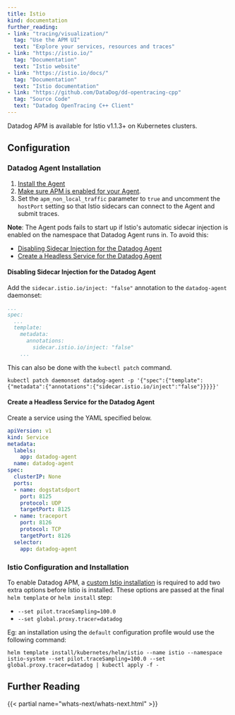 ```yaml
---
title: Istio
kind: documentation
further_reading:
- link: "tracing/visualization/"
  tag: "Use the APM UI"
  text: "Explore your services, resources and traces"
- link: "https://istio.io/"
  tag: "Documentation"
  text: "Istio website"
- link: "https://istio.io/docs/"
  tag: "Documentation"
  text: "Istio documentation"
- link: "https://github.com/DataDog/dd-opentracing-cpp"
  tag: "Source Code"
  text: "Datadog OpenTracing C++ Client"
---
```


Datadog APM is available for Istio v1.1.3+ on Kubernetes clusters.

## Configuration

### Datadog Agent Installation

1. [Install the Agent][1]
2. [Make sure APM is enabled for your Agent][2].
3. Set the `apm_non_local_traffic` parameter to `true` and uncomment the `hostPort` setting so that Istio sidecars can connect to the Agent and submit traces.

**Note**: The Agent pods fails to start up if Istio's automatic sidecar injection is enabled on the namespace that Datadog Agent runs in. To avoid this:

- [Disabling Sidecar Injection for the Datadog Agent](#disabling-sidecar-injection-for-the-datadog-agent)
- [Create a Headless Service for the Datadog Agent](#create-a-headless-service-for-the-datadog-agent)

#### Disabling Sidecar Injection for the Datadog Agent

Add the `sidecar.istio.io/inject: "false"` annotation to the `datadog-agent` daemonset:

```yaml
...
spec:
  ...
  template:
    metadata:
      annotations:
        sidecar.istio.io/inject: "false"
    ...

```

This can also be done with the `kubectl patch` command.

```shell
kubectl patch daemonset datadog-agent -p '{"spec":{"template":{"metadata":{"annotations":{"sidecar.istio.io/inject":"false"}}}}}'
```

#### Create a Headless Service for the Datadog Agent

Create a service using the YAML specified below.

```yaml
apiVersion: v1
kind: Service
metadata:
  labels:
    app: datadog-agent
  name: datadog-agent
spec:
  clusterIP: None
  ports:
  - name: dogstatsdport
    port: 8125
    protocol: UDP
    targetPort: 8125
  - name: traceport
    port: 8126
    protocol: TCP
    targetPort: 8126
  selector:
    app: datadog-agent
```

### Istio Configuration and Installation

To enable Datadog APM, a [custom Istio installation][3] is required to add two extra options before Istio is installed. These options are passed at the final `helm template` or `helm install` step:

- `--set pilot.traceSampling=100.0`
- `--set global.proxy.tracer=datadog`

Eg: an installation using the `default` configuration profile would use the following command:

```shell
helm template install/kubernetes/helm/istio --name istio --namespace istio-system --set pilot.traceSampling=100.0 --set global.proxy.tracer=datadog | kubectl apply -f -
```

## Further Reading

{{< partial name="whats-next/whats-next.html" >}}

[1]: /agent/kubernetes/daemonset_setup
[2]: /agent/kubernetes/daemonset_setup/#apm-and-distributed-tracing
[3]: https://istio.io/docs/setup/kubernetes/install/helm
